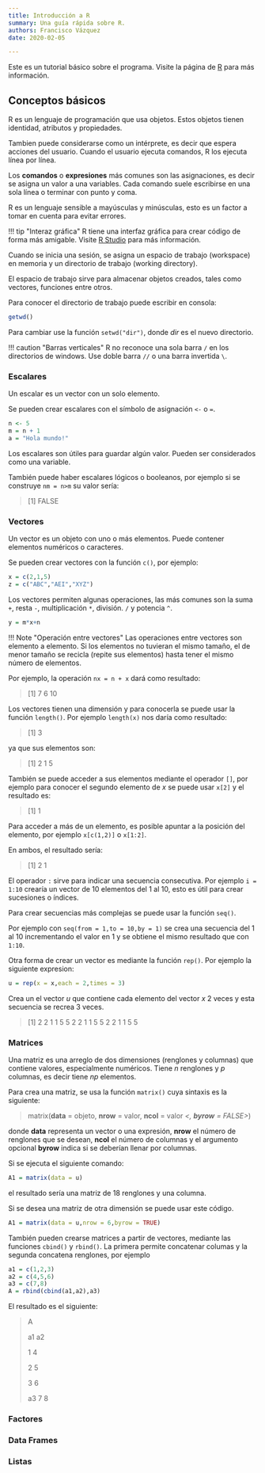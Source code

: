 ```yaml
---
title: Introducción a R
summary: Una guía rápida sobre R.
authors: Francisco Vázquez
date: 2020-02-05

---
```


Este es un tutorial básico sobre el programa. Visite la página de [R](https://www.r-project.org/) para más información.

## Conceptos básicos

R es un lenguaje de programación que usa objetos. Estos objetos tienen identidad, atributos y propiedades.

Tambien puede considerarse como un intérprete, es decir que espera acciones del usuario. Cuando el usuario ejecuta comandos, R los ejecuta línea por línea.

Los **comandos** o **expresiones** más comunes son las asignaciones, es decir se asigna un valor a una variables. Cada comando suele escribirse en una sola línea o terminar con punto y coma.

R es un lenguaje sensible a mayúsculas y minúsculas, esto es un factor a tomar en cuenta para evitar errores.

!!! tip "Interaz gráfica"
    R tiene una interfaz gráfica para crear código de forma más amigable. Visite [R Studio](https://rstudio.com/) para más información.

Cuando se inicia una sesión, se asigna un espacio de trabajo (workspace) en memoria y un directorio de trabajo (working directory).

El espacio de trabajo sirve para almacenar objetos creados, tales como vectores, funciones entre otros.

Para conocer el directorio de trabajo puede escribir en consola:

````r
getwd()
````

Para cambiar use la función `setwd("dir")`, donde *dir* es el nuevo directorio.

!!! caution "Barras verticales"
    R no reconoce una sola barra `/` en los directorios de windows. Use doble barra  `//` o una barra invertida `\`.

### Escalares

Un escalar es un vector con un solo elemento.

Se pueden crear escalares con el símbolo de asignación `<-` o `=`.

````r
n <- 5
m = n + 1
a = "Hola mundo!"
````

Los escalares son útiles para guardar algún valor. Pueden ser considerados como una variable.

También puede haber escalares lógicos o booleanos, por ejemplo si se construye `nm = n>m` su valor sería:

> [1] FALSE

### Vectores

Un vector es un objeto con uno o más elementos. Puede contener elementos numéricos o caracteres.

Se pueden crear vectores con la función `c()`, por ejemplo:

````r
x = c(2,1,5)
z = c("ABC","AEI","XYZ")
````

Los vectores permiten algunas operaciones, las más comunes son la suma `+`, resta `-`,  multiplicación `*`, división. `/` y potencia `^`.

````r
y = m*x+n
````

!!! Note "Operación entre vectores"
    Las operaciones entre vectores son elemento a elemento. Si los elementos no tuvieran el mismo tamaño, el de menor tamaño se recicla (repite sus elementos) hasta tener el mismo número de elementos.

Por ejemplo, la operación `nx = n + x` dará como resultado:

> [1]  7  6 10

Los vectores tienen una dimensión y para conocerla se puede usar la función `length()`. Por ejemplo `length(x)` nos daría como resultado:

> [1] 3

ya que sus elementos son:

> [1] 2 1 5

También se puede acceder a sus elementos mediante el operador `[]`, por ejemplo para conocer el segundo elemento de _x_ se puede usar `x[2]` y el resultado es:

> [1] 1

Para acceder a más de un elemento, es posible apuntar a la posición del elemento, por ejemplo `x[c(1,2)]` o `x[1:2]`.

En ambos, el resultado sería:

> [1] 2 1

El operador `:` sirve para indicar una secuencia consecutiva. Por ejemplo `i = 1:10` crearía un vector de 10 elementos del 1 al 10, esto es útil para crear sucesiones o índices.

Para crear secuencias más complejas se puede usar la función `seq()`.

Por ejemplo con `seq(from = 1,to = 10,by = 1)` se crea una secuencia del 1 al 10 incrementando el valor en 1 y se obtiene el mismo resultado que con `1:10`.

Otra forma de crear un vector es mediante la función `rep()`. Por ejemplo la siguiente expresion:

````r
u = rep(x = x,each = 2,times = 3)
````

Crea un el vector _u_ que contiene cada elemento del vector _x_ 2 veces y esta secuencia se recrea 3 veces.

> [1] 2 2 1 1 5 5 2 2 1 1 5 5 2 2 1 1 5 5

### Matrices

Una matriz es una arreglo de dos dimensiones (renglones y columnas) que contiene valores, especialmente numéricos. Tiene _n_ renglones y _p_ columnas, es decir tiene _np_ elementos.

Para crea una matriz, se usa la función `matrix()` cuya sintaxis es la siguiente:

> matrix(**data** = objeto, **nrow** = valor, **ncol** = valor _<, **byrow** = FALSE>_)

donde **data** representa un vector o una expresión, **nrow** el número de renglones que se desean, **ncol** el número de columnas y el argumento opcional **byrow** indica si se deberían llenar por columnas.

Si se ejecuta el siguiente comando:

````r
A1 = matrix(data = u)
````

el resultado sería una matriz de 18 renglones y una columna.

Si se desea una matriz de otra dimensión se puede usar este código.

````r
A1 = matrix(data = u,nrow = 6,byrow = TRUE)
````

También pueden crearse matrices a partir de vectores, mediante las funciones `cbind()` y `rbind()`. La primera permite concatenar columas y la segunda concatena renglones, por ejemplo

```r
a1 = c(1,2,3)
a2 = c(4,5,6)
a3 = c(7,8)
A = rbind(cbind(a1,a2),a3)
```

El resultado es el siguiente:

> A
>
>    a1 a2
>
>    1  4
>
>    2  5
>
>    3  6
>
> a3  7  8

### Factores

### Data Frames

### Listas

